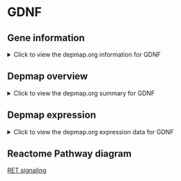 <h1>GDNF</h1>

<h2>Gene information</h2>
<details>
  <summary>Click to view the depmap.org information for GDNF</summary>
  <iframe src="https://depmap.org/portal/gene/GDNF?tab=about" style="border:none;width:100%;height:800px"></iframe>
</details>

<h2>Depmap overview</h2>
<details>
  <summary>Click to view the depmap.org summary for GDNF</summary>
  <iframe src="https://depmap.org/portal/gene/GDNF?tab=overview" style="border:none;width:100%;height:800px"></iframe>
</details>

<h2>Depmap expression</h2>
<details>
  <summary>Click to view the depmap.org expression data for GDNF</summary>
  <iframe src="https://depmap.org/portal/gene/GDNF?tab=characterization" style="border:none;width:100%;height:800px"></iframe>
</details>



<h2>Reactome Pathway diagram</h2>
<a href="https://reactome.org/PathwayBrowser/#/R-HSA-8853659" target="_BLANK">RET signaling</a>



